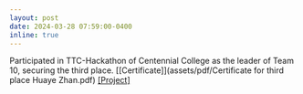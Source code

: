 ```yaml
---
layout: post
date: 2024-03-28 07:59:00-0400
inline: true
---
```

<!-- A simple inline announcement with Markdown emoji! :sparkles: :smile: -->
Participated in TTC-Hackathon of Centennial College as the leader of Team 10, securing the third place. [[Certificate]](assets/pdf/Certificate for third place Huaye Zhan.pdf) [[Project]](https://howardzhan2024.top/projects/2ttc_project/)